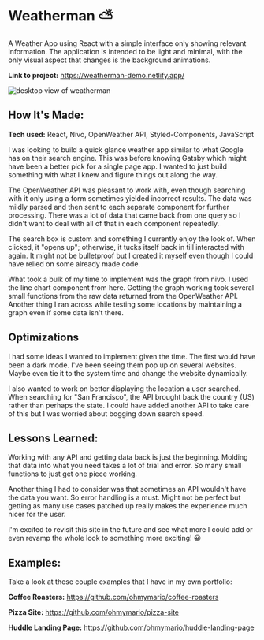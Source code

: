 # Weatherman ⛅

A Weather App using React with a simple interface only showing relevant information. The application is intended to be light and minimal, with the only visual aspect that changes is the background animations.

**Link to project:** https://weatherman-demo.netlify.app/

![desktop view of weatherman](https://drive.google.com/uc?export=view&id=1Gvc7plSrQqdrS7jujV3_o80y83wLOkj-)

## How It's Made:

**Tech used:** React, Nivo, OpenWeather API, Styled-Components, JavaScript

I was looking to build a quick glance weather app similar to what Google has on their search engine. This was before knowing Gatsby which might have been a better pick for a single page app. I wanted to just build something with what I knew and figure things out along the way.

The OpenWeather API was pleasant to work with, even though searching with it only using a form sometimes yielded incorrect results. The data was mildly parsed and then sent to each separate component for further processing. There was a lot of data that came back from one query so I didn't want to deal with all of that in each component repeatedly.

The search box is custom and something I currently enjoy the look of. When clicked, it "opens up"; otherwise, it tucks itself back in till interacted with again. It might not be bulletproof but I created it myself even though I could have relied on some already made code.

What took a bulk of my time to implement was the graph from nivo. I used the line chart component from here. Getting the graph working took several small functions from the raw data returned from the OpenWeather API. Another thing I ran across while testing some locations by maintaining a graph even if some data isn't there.

## Optimizations

I had some ideas I wanted to implement given the time. The first would have been a dark mode. I've been seeing them pop up on several websites. Maybe even tie it to the system time and change the website dynamically.

I also wanted to work on better displaying the location a user searched. When searching for "San Francisco", the API brought back the country (US) rather than perhaps the state. I could have added another API to take care of this but I was worried about bogging down search speed.

## Lessons Learned:

Working with any API and getting data back is just the beginning. Molding that data into what you need takes a lot of trial and error. So many small functions to just get one piece working.

Another thing I had to consider was that sometimes an API wouldn't have the data you want. So error handling is a must. Might not be perfect but getting as many use cases patched up really makes the experience much nicer for the user.

I'm excited to revisit this site in the future and see what more I could add or even revamp the whole look to something more exciting! 😀

## Examples:
Take a look at these couple examples that I have in my own portfolio:

**Coffee Roasters:** https://github.com/ohmymario/coffee-roasters

**Pizza Site:** https://github.com/ohmymario/pizza-site

**Huddle Landing Page:** https://github.com/ohmymario/huddle-landing-page


